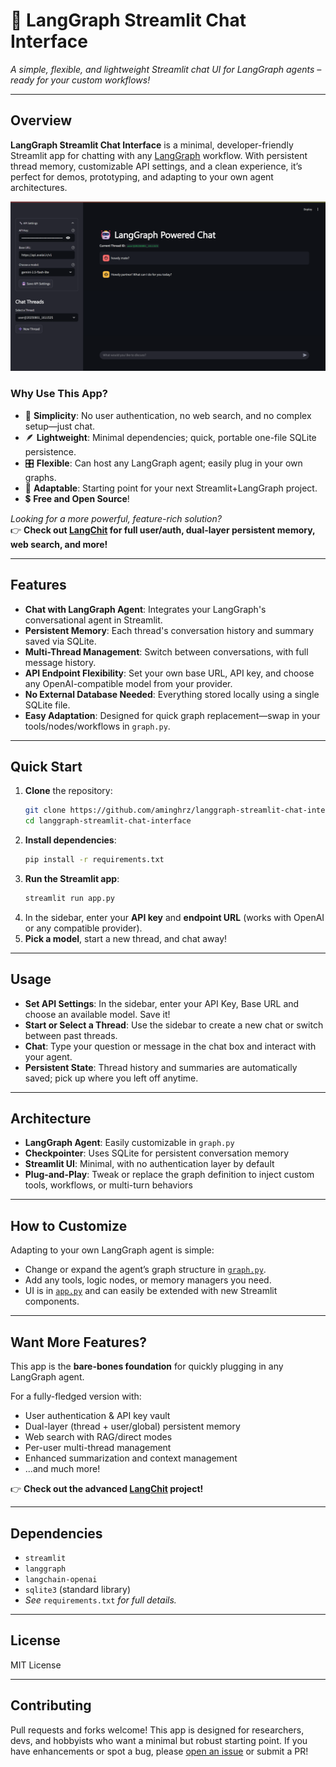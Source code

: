 # 🦜 LangGraph Streamlit Chat Interface

*A simple, flexible, and lightweight Streamlit chat UI for LangGraph agents – ready for your custom workflows!*

---

## Overview

**LangGraph Streamlit Chat Interface** is a minimal, developer-friendly Streamlit app for chatting with any [LangGraph](https://github.com/langchain-ai/langgraph) workflow. With persistent thread memory, customizable API settings, and a clean experience, it’s perfect for demos, prototyping, and adapting to your own agent architectures.

![Chat Interface](/img/1.png)

### Why Use This App?

- 🚀 **Simplicity**: No user authentication, no web search, and no complex setup—just chat.
- 🪶 **Lightweight**: Minimal dependencies; quick, portable one-file SQLite persistence.
- 🎛️ **Flexible**: Can host any LangGraph agent; easily plug in your own graphs.
- 🧩 **Adaptable**: Starting point for your next Streamlit+LangGraph project.
- 💲 **Free and Open Source**!

*Looking for a more powerful, feature-rich solution?*  
👉 **Check out [LangChit](https://github.com/aminghrz/LangChit) for full user/auth, dual-layer persistent memory, web search, and more!**


---

## Features

- **Chat with LangGraph Agent**: Integrates your LangGraph's conversational agent in Streamlit.
- **Persistent Memory**: Each thread's conversation history and summary saved via SQLite.
- **Multi-Thread Management**: Switch between conversations, with full message history.
- **API Endpoint Flexibility**: Set your own base URL, API key, and choose any OpenAI-compatible model from your provider.
- **No External Database Needed**: Everything stored locally using a single SQLite file.
- **Easy Adaptation**: Designed for quick graph replacement—swap in your tools/nodes/workflows in `graph.py`.


---

## Quick Start

1. **Clone** the repository:
    ```bash
    git clone https://github.com/aminghrz/langgraph-streamlit-chat-interface.git
    cd langgraph-streamlit-chat-interface
    ```
2. **Install dependencies**:
    ```bash
    pip install -r requirements.txt
    ```
3. **Run the Streamlit app**:
    ```bash
    streamlit run app.py
    ```
4. In the sidebar, enter your **API key** and **endpoint URL** (works with OpenAI or any compatible provider).
5. **Pick a model**, start a new thread, and chat away!


---

## Usage

- **Set API Settings**: In the sidebar, enter your API Key, Base URL and choose an available model. Save it!
- **Start or Select a Thread**: Use the sidebar to create a new chat or switch between past threads.
- **Chat**: Type your question or message in the chat box and interact with your agent.
- **Persistent State**: Thread history and summaries are automatically saved; pick up where you left off anytime.

---

## Architecture

- **LangGraph Agent**: Easily customizable in `graph.py`
- **Checkpointer**: Uses SQLite for persistent conversation memory
- **Streamlit UI**: Minimal, with no authentication layer by default
- **Plug-and-Play**: Tweak or replace the graph definition to inject custom tools, workflows, or multi-turn behaviors

---

## How to Customize

Adapting to your own LangGraph agent is simple:

- Change or expand the agent’s graph structure in [`graph.py`](graph.py).
- Add any tools, logic nodes, or memory managers you need.
- UI is in [`app.py`](app.py) and can easily be extended with new Streamlit components.

---

## Want More Features?

This app is the **bare-bones foundation** for quickly plugging in any LangGraph agent.

For a fully-fledged version with:
- User authentication & API key vault
- Dual-layer (thread + user/global) persistent memory
- Web search with RAG/direct modes
- Per-user multi-thread management
- Enhanced summarization and context management
- ...and much more!

👉 **Check out the advanced [LangChit](https://github.com/aminghrz/LangChit) project!**

---

## Dependencies

- `streamlit`
- `langgraph`
- `langchain-openai`
- `sqlite3` (standard library)
- *See* `requirements.txt` *for full details.*

---

## License

MIT License

---

## Contributing

Pull requests and forks welcome! This app is designed for researchers, devs, and hobbyists who want a minimal but robust starting point. If you have enhancements or spot a bug, please [open an issue](https://github.com/aminghrz/langgraph-streamlit-chat-interface/issues) or submit a PR!
